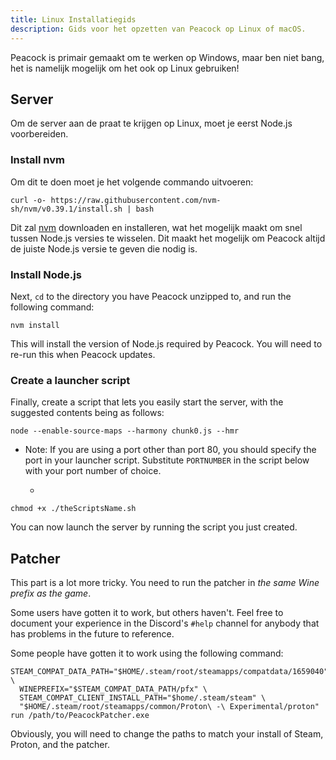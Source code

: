 ```yaml
---
title: Linux Installatiegids
description: Gids voor het opzetten van Peacock op Linux of macOS.
---
```


Peacock is primair gemaakt om te werken op Windows, maar ben niet bang, het is namelijk mogelijk om het ook op Linux gebruiken!

## Server

Om de server aan de praat te krijgen op Linux, moet je eerst Node.js voorbereiden.

### Install nvm

Om dit te doen moet je het volgende commando uitvoeren:

```shell
curl -o- https://raw.githubusercontent.com/nvm-sh/nvm/v0.39.1/install.sh | bash
```

Dit zal [nvm](https://nvm.sh) downloaden en installeren, wat het mogelijk maakt om snel tussen Node.js versies te wisselen. Dit maakt het mogelijk om Peacock altijd de juiste Node.js versie te geven die nodig is.

### Install Node.js

Next, `cd` to the directory you have Peacock unzipped to, and run the following command:

```shell
nvm install
```

This will install the version of Node.js required by Peacock. You will need to re-run this when Peacock updates.

### Create a launcher script

Finally, create a script that lets you easily start the server, with the suggested contents being as follows:

```shell
node --enable-source-maps --harmony chunk0.js --hmr
```

-   Note: If you are using a port other than port 80, you should specify the port in your launcher script. Substitute `PORTNUMBER` in the script below with your port number of choice.

    -   ```shell PORT=PORTNUMBER node --enable-source-maps --harmony chunk0.js --hmr
        ```

```shell
chmod +x ./theScriptsName.sh
```

You can now launch the server by running the script you just created.

## Patcher

This part is a lot more tricky. You need to run the patcher in *the same Wine prefix as the game*.

Some users have gotten it to work, but others haven't. Feel free to document your experience in the Discord's `#help` channel for anybody that has problems in the future to reference.

Some people have gotten it to work using the following command:

```shell
STEAM_COMPAT_DATA_PATH="$HOME/.steam/root/steamapps/compatdata/1659040" \
  WINEPREFIX="$STEAM_COMPAT_DATA_PATH/pfx" \
  STEAM_COMPAT_CLIENT_INSTALL_PATH="$home/.steam/steam" \
  "$HOME/.steam/root/steamapps/common/Proton\ -\ Experimental/proton" run /path/to/PeacockPatcher.exe
```

Obviously, you will need to change the paths to match your install of Steam, Proton, and the patcher.
